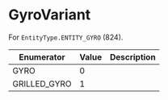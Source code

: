 # GyroVariant

For `EntityType.ENTITY_GYRO` (824). 

| Enumerator | Value | Description |
| - | - | - |
| GYRO | 0 |  |
| GRILLED_GYRO | 1 |  |
